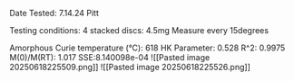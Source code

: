 Date Tested: 7.14.24 Pitt

Testing conditions:
4 stacked discs: 4.5mg
Measure every 15degrees

Amorphous Curie temperature (°C): 618
HK Parameter: 0.528
R^2: 0.9975
M(0)/M(RT): 1.017
SSE:8.140098e-04
![[Pasted image 20250618225509.png]]
![[Pasted image 20250618225526.png]]